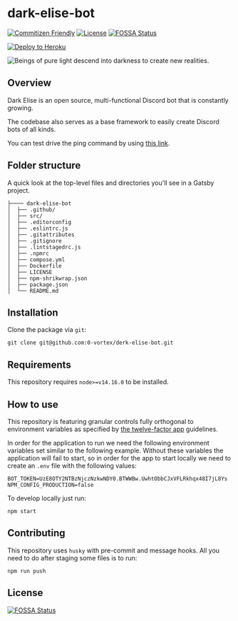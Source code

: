 # dark-elise-bot

[![Commitizen Friendly](https://img.shields.io/badge/commitizen-friendly-brightgreen.svg)](http://commitizen.github.io/cz-cli/)
 [![License](https://img.shields.io/github/license/0-vortex/workers-lastfm-shields)](./LICENSE)
 [![FOSSA Status](https://app.fossa.com/api/projects/git%2Bgithub.com%2F0-vortex%2Fdark-elise-bot.svg?type=shield)](https://app.fossa.com/projects/git%2Bgithub.com%2F0-vortex%2Fdark-elise-bot?ref=badge_shield)

[![Deploy to Heroku](https://www.herokucdn.com/deploy/button.png)](https://heroku.com/deploy)

![Beings of pure light descend into darkness to create new realities.](https://cdn.discordapp.com/app-icons/319966503673790464/9951dae7aa67afda1a674f4c8d3d1d9e.png?size=128)

## Overview

Dark Elise is an open source, multi-functional Discord bot that is constantly growing. 

The codebase also serves as a base framework to easily create Discord bots of all kinds.

You can test drive the ping command by using [this link](https://discord.com/api/oauth2/authorize?client_id=319966503673790464&permissions=93248&scope=bot).

## Folder structure

A quick look at the top-level files and directories you'll see in a Gatsby project.

```
├──── dark-elise-bot
│  ├── .github/
│  ├── src/
│  ├── .editorconfig
│  ├── .eslintrc.js
│  ├── .gitattributes
│  ├── .gitignore
│  ├── .lintstagedrc.js
│  ├── .npmrc
│  ├── compose.yml
│  ├── Dockerfile
│  ├── LICENSE
│  ├── npm-shrikwrap.json
│  ├── package.json
│  └── README.md
```

## Installation

Clone the package via `git`:

```shell
git clone git@github.com:0-vortex/derk-elise-bot.git
```

## Requirements

This repository requires `node>=v14.16.0` to be installed.

## How to use

This repository is featuring granular controls fully orthogonal to environment variables as specified by [the twelve-factor app](https://12factor.net) guidelines.

In order for the application to run we need the following environment variables set similar to the following example.
Without these variables the application will fail to start, so in order for the app to start locally we need to create an `.env` file with the following values:

```shell
BOT_TOKEN=UzE8OTY2NTBzNjczNzkwNDY0.BTWWBw.UwhtObbCJxVFLRkhqx48I7jL8Ys
NPM_CONFIG_PRODUCTION=false
```

To develop locally just run:

```shell
npm start
```

## Contributing

This repository uses `husky` with pre-commit and message hooks. All you need to do after staging some files is to run:

```shell
npm run push
```

## License

[![FOSSA Status](https://app.fossa.com/api/projects/git%2Bgithub.com%2F0-vortex%2Fdark-elise-bot.svg?type=large)](https://app.fossa.com/projects/git%2Bgithub.com%2F0-vortex%2Fdark-elise-bot?ref=badge_large)
